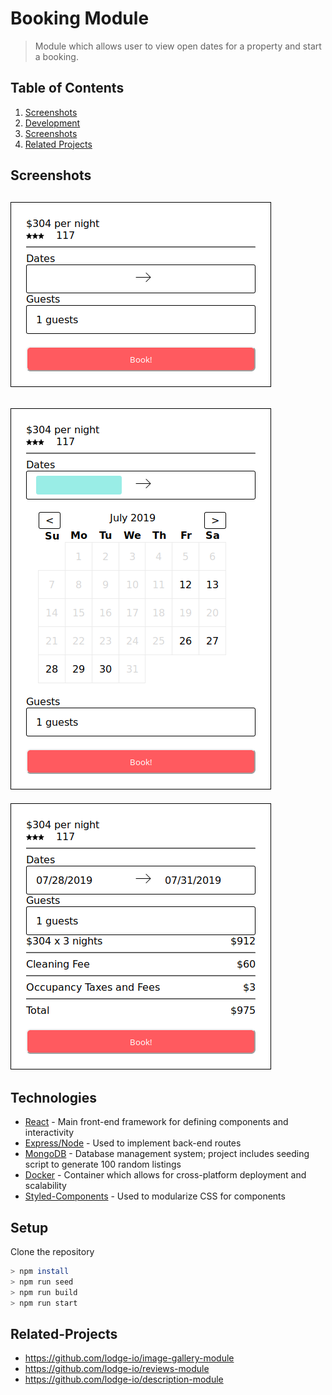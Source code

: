 # Booking Module

> Module which allows user to view open dates for a property and start a booking. 

## Table of Contents

1. [Screenshots](#screenshots)
1. [Development](#development)
1. [Screenshots](#screenshots)
1. [Related Projects](#Related-Projects)


## Screenshots
![Booking Module step 1](screenshots/BookingModule1.png)
---
![Booking Module step 2](screenshots/BookingModule2.png)
---
![Booking Module step 3](screenshots/BookingModule3.png)

## Technologies

* [React](https://reactjs.org/) - Main front-end framework for defining components and interactivity
* [Express/Node](https://expressjs.com/) - Used to implement back-end routes
* [MongoDB](https://www.mongodb.com/) - Database management system; project includes seeding script to generate 100 random listings
* [Docker](https://www.docker.com/) - Container which allows for cross-platform deployment and scalability
* [Styled-Components](https://www.styled-components.com/) - Used to modularize CSS for components

## Setup

Clone the repository
```sh
> npm install
> npm run seed
> npm run build
> npm run start
```

## Related-Projects

  - https://github.com/lodge-io/image-gallery-module 
  - https://github.com/lodge-io/reviews-module
  - https://github.com/lodge-io/description-module
